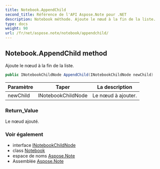```yaml
---
title: Notebook.AppendChild
second_title: Référence de l'API Aspose.Note pour .NET
description: Notebook méthode. Ajoute le nœud à la fin de la liste.
type: docs
weight: 90
url: /fr/net/aspose.note/notebook/appendchild/
---
```

## Notebook.AppendChild method

Ajoute le nœud à la fin de la liste.

```csharp
public INotebookChildNode AppendChild(INotebookChildNode newChild)
```

| Paramètre | Taper | La description |
| --- | --- | --- |
| newChild | INotebookChildNode | Le nœud à ajouter. |

### Return_Value

Le nœud ajouté.

### Voir également

* interface [INotebookChildNode](../../inotebookchildnode/)
* class [Notebook](../)
* espace de noms [Aspose.Note](../../notebook/)
* Assemblée [Aspose.Note](../../../)


